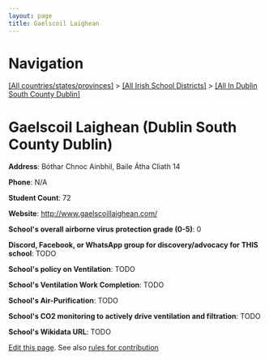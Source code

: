 ```yaml
---
layout: page
title: Gaelscoil Laighean
---
```

# Navigation

[[All countries/states/provinces]](../../..) > [[All Irish School Districts]](../..) > [[All In Dublin South County Dublin]](..)

# Gaelscoil Laighean (Dublin South County Dublin)

**Address**: Bóthar Chnoc Ainbhil, Baile Átha Cliath 14

**Phone**: N/A

**Student Count**: 72

**Website**: <http://www.gaelscoillaighean.com/>

**School's overall airborne virus protection grade (0-5)**: 0

**Discord, Facebook, or WhatsApp group for discovery/advocacy for THIS school**: TODO

**School's policy on Ventilation**: TODO

**School's Ventilation Work Completion**: TODO

**School's Air-Purification**: TODO

**School's CO2 monitoring to actively drive ventilation and filtration**: TODO

**School's Wikidata URL**: TODO


[Edit this page](https://github.com/ventilate-schools/Ireland/edit/main/./Dublin_South_County_Dublin/Gaelscoil_Laighean.md). See also [rules for contribution](../../../contribution-rules/)